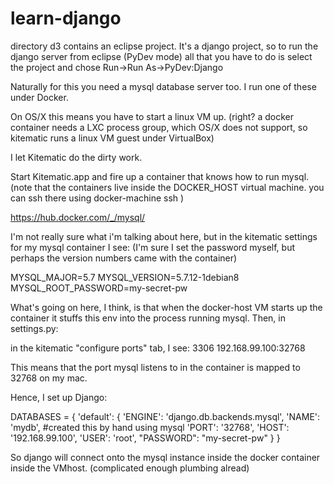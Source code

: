 # learn-django

directory d3 contains an eclipse project.
It's a django project, so to run the django server from eclipse (PyDev mode) all that you have to do is select the project and chose Run->Run As->PyDev:Django

Naturally for this you need a mysql database server too.
I run one of these under Docker.

On OS/X this means you have to start a linux VM up.  (right? a docker container needs a LXC process group, which OS/X does not support, so kitematic runs a linux VM guest under VirtualBox)

I let Kitematic do the dirty work.

Start Kitematic.app and fire up a container that knows how to run mysql.
(note that the containers live inside the DOCKER_HOST virtual machine. you can ssh there using docker-machine ssh )

https://hub.docker.com/_/mysql/

I'm not really sure what i'm talking about here, but in the kitematic settings for my mysql container I see:
(I'm sure I set the password myself, but perhaps the version numbers came with the container)

MYSQL_MAJOR=5.7
MYSQL_VERSION=5.7.12-1debian8
MYSQL_ROOT_PASSWORD=my-secret-pw


What's going on here, I think, is that when the docker-host VM starts up the container it stuffs this env into the process running mysql. Then, in settings.py:

in the kitematic "configure ports" tab, I see:
3306 192.168.99.100:32768

This means that the port mysql listens to in the container is mapped to 32768 on my mac.

Hence, I set up Django:

DATABASES = {
    'default': {
        'ENGINE': 'django.db.backends.mysql',
        'NAME': 'mydb', #created this by hand using mysql
        'PORT': '32768',
        'HOST': '192.168.99.100',
        'USER': 'root',
        "PASSWORD": "my-secret-pw"
    }
}

So django will connect onto the mysql instance inside the docker container inside the VMhost. 
(complicated enough plumbing alread)




